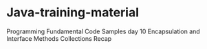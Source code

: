 # Java-training-material
Programming Fundamental Code Samples
day 10
Encapsulation and Interface Methods Collections Recap
